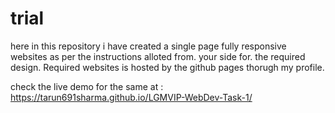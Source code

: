 # trial


here in this repository i have created a single page fully responsive websites as per the instructions alloted from. your side for. the required design.
Required websites is hosted by the github pages thorugh my profile.

check the live demo for the same at :
https://tarun691sharma.github.io/LGMVIP-WebDev-Task-1/
